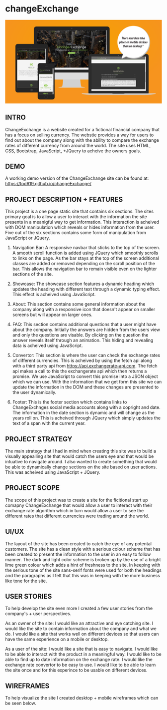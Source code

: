 # changeExchange

![Responsive Image](assets/design/responsiveImg.PNG)

## INTRO

ChangeExchange is a website created for a fictional financial company that has a focus on selling currency. The webstie provides a way for users to find out about the company along with the ability to compare the exchange rates of different currency from around the world. The site uses HTML, CSS, Bootstrap, JavaScript, +JQuery to acheive the owners goals.

## DEMO

A working demo version of the ChangeExchange site can be found at:
https://tod619.github.io/changeExchange/

## PROJECT DESCRIPTION + FEATURES

This project is a one page static site that contains six sections. The sites primary goal is to allow a user to interact with the information the site presents in a meanigful way to get information. This interaction is acheived with DOM manipulation which reveals or hides information from the user. Five out of the six sections contains some form of manipulation from JavaScript or JQuery.

1. Navigation Bar: A responsive navbar that sticks to the top of the screen. A smooth scroll function is added using JQuery which smoothly scrolls to links on the page. As the bar stays at the top of the screen additional classes are added or removed depending on the scroll position of the bar. This allows the navigation bar to remain visible even on the lighter sections of the site.

2. Showcase: The showcase section features a dynamic heading which updates the heading with different text through a dynamic typing effect. This effect is acheived using JavaScript.

3. About: This section contains some general information about the company along with a responsive icon that doesn't appear on smaller screens but will appear on larger ones.

4. FAQ: This section contains additional questions that a user might have about the company. Initially the answers are hidden from the users view and only the questions are visable. By clicking on the question the answer reveals itself through an animation. This hiding and revealing data is acheived using JavaScript.

5. Convertor: This section is where the user can check the exchange rates of different currencies. This is acheived by using the fetch api along with a third party api from https://api.exchangerate-api.com. The fetch api makes a call to this the exchangerate api which then returns a promise. We use JavaScript to convert this promise into a JSON object which we can use. With the information that we get form this site we can update the information in the DOM and these changes are presented to the user dynamically.

6. Footer: This is the footer section which contains links to ChangeExchnges social media accounts along with a copright and date. The information in the date section is dynamic and will change as the years roll on. This is acheived through JQuery which simply updates the text of a span with the current year.

## PROJECT STRATEGY

The main strategy that I had in mind when creating this site was to build a visually appealling site that would catch the users eye and that would be intuative to navigate around. I also wanted to create something that would be able to dynamically change sections on the site based on user actions. This was acheived using JavaScript + JQuery.

## PROJECT SCOPE

The scope of this project was to create a site for the ficitional start up comapny ChangeExchange that would allow a user to interact with their exchange rate algorithm which in turn would allow a user to see the different rates that different currencies were trading around the world.

## UI/UX

The layout of the site has been created to catch the eye of any potental customers. The site has a clean style with a serious colour scheme that has been created to present the information to the user in an easy to follow manner. The dark and light color scheme is broken up by the use of a bright lime green colour which adds a hint of freshness to the site. In keeping with the serious tone of the site sans-serif fonts were used for both the headings and the paragraphs as I felt that this was in keeping with the more business like tone for the site.

## USER STORIES

To help develop the site even more I created a few user stories from the company's + user perspectives.

As an owner of the site:
I would like an attractive and eye catching site.
I would like the site to contain information about the company and what we do.
I would like a site that works well on different devices so that users can have the same experience on a mobile or desktop.

As a user of the site:
I would like a site that is easy to navigate.
I would like to be able to interact with the product in a meaningful way.
I would like to be able to find up to date information on the exchange rate.
I would like the exchange rate convertor to be easy to use.
I would like to be able to learn the site once and for this experince to be usable on different devices.

## WIREFRAMES

To help visualize the site I created desktop + mobile wireframes which can be seen below.
